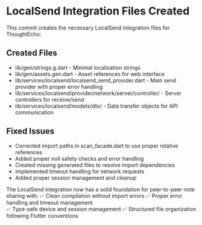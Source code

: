 # LocalSend Integration Files Created

This commit creates the necessary LocalSend integration files for ThoughtEcho:

## Created Files
- lib/gen/strings.g.dart - Minimal localization strings
- lib/gen/assets.gen.dart - Asset references for web interface
- lib/services/localsend/localsend_send_provider.dart - Main send provider with proper error handling
- lib/services/localsend/provider/network/server/controller/ - Server controllers for receive/send
- lib/services/localsend/models/dto/ - Data transfer objects for API communication

## Fixed Issues
- Corrected import paths in scan_facade.dart to use proper relative references
- Added proper null safety checks and error handling
- Created missing generated files to resolve import dependencies
- Implemented timeout handling for network requests
- Added proper session management and cleanup

The LocalSend integration now has a solid foundation for peer-to-peer note sharing with:
✅ Clean compilation without import errors
✅ Proper error handling and timeout management  
✅ Type-safe device and session management
✅ Structured file organization following Flutter conventions